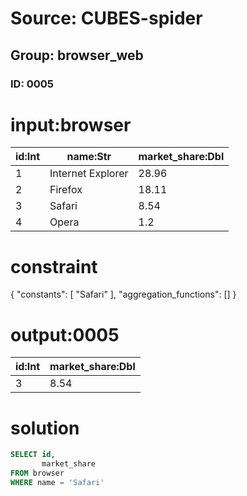 # Source: CUBES-spider
## Group: browser_web
### ID: 0005

# input:browser

| id:Int | name:Str | market_share:Dbl |
|---|---|---|
| 1 | Internet Explorer | 28.96 |
| 2 | Firefox | 18.11 |
| 3 | Safari | 8.54 |
| 4 | Opera | 1.2 |

# constraint

{
  "constants": [
    "Safari"
  ],
  "aggregation_functions": []
}

# output:0005

| id:Int | market_share:Dbl |
|---|---|
| 3 | 8.54 |

# solution

```sql
SELECT id,
       market_share
FROM browser
WHERE name = 'Safari'
```
